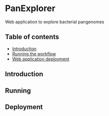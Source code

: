 # PanExplorer
Web application to explore bacterial pangenomes

## Table of contents

- [Introduction](#introduction)
- [Running the workflow](#running)
- [Web application deployment](#deployment)

## Introduction

## Running

## Deployment
